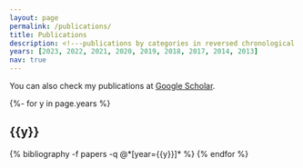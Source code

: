 ```yaml
---
layout: page
permalink: /publications/
title: Publications
description: <!---publications by categories in reversed chronological order. generated by jekyll-scholar.--->
years: [2023, 2022, 2021, 2020, 2019, 2018, 2017, 2014, 2013]
nav: true
---
```


You can also check my publications at [Google Scholar](https://scholar.google.com/citations?user=1Ie3QuMAAAAJ&hl=en&oi=ao).

<div class="publications">

{%- for y in page.years %}
  <h2 class="year">{{y}}</h2>
  {% bibliography -f papers -q @*[year={{y}}]* %}
{% endfor %}

</div>
